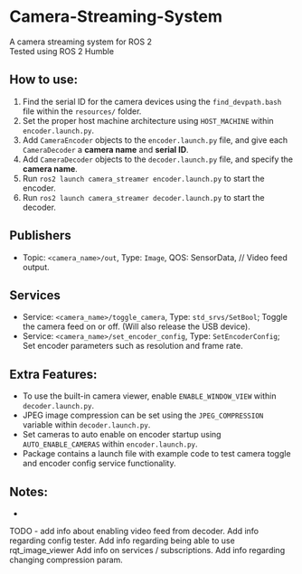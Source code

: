 # Camera-Streaming-System
A camera streaming system for ROS 2
<br>
Tested using ROS 2 Humble


## How to use:
1. Find the serial ID for the camera devices using the `find_devpath.bash` file within the `resources/` folder.
2. Set the proper host machine architecture using `HOST_MACHINE` within `encoder.launch.py`.
3. Add `CameraEncoder` objects to the `encoder.launch.py` file, and give each `CameraDecoder` a **camera name** and **serial ID**.
4. Add `CameraDecoder` objects to the `decoder.launch.py` file, and specify the **camera name**.
5. Run `ros2 launch camera_streamer encoder.launch.py` to start the encoder.
6. Run `ros2 launch camera_streamer decoder.launch.py` to start the decoder.

## Publishers
- Topic: `<camera_name>/out`, Type: `Image`, QOS: SensorData, // Video feed output.
## Services
- Service: `<camera_name>/toggle_camera`, Type: `std_srvs/SetBool`; Toggle the camera feed on or off. (Will also release the USB device).
- Service: `<camera_name>/set_encoder_config`, Type: `SetEncoderConfig`; Set encoder parameters such as resolution and frame rate.

## Extra Features:
- To use the built-in camera viewer, enable `ENABLE_WINDOW_VIEW` within `decoder.launch.py`.
- JPEG image compression can be set using the `JPEG_COMPRESSION` variable within `decoder.launch.py`.
- Set cameras to auto enable on encoder startup using `AUTO_ENABLE_CAMERAS` within `encoder.launch.py`.
- Package contains a launch file with example code to test camera toggle and encoder config service functionality.

## Notes:
- 

TODO - add info about enabling video feed from decoder.
Add info regarding config tester.
Add info regarding being able to use rqt_image_viewer
Add info on services / subscriptions.
Add info regarding changing compression param.
